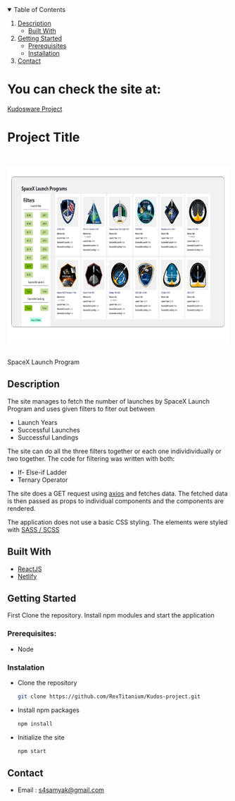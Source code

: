 <details open="open">
  <summary>Table of Contents</summary>
  <ol>
    <li>
      <a href="#description">Description</a>
      <ul>
        <li><a href="#built-with">Built With</a></li>
      </ul>
    </li>
    <li>
      <a href="#getting-started">Getting Started</a>
      <ul>
        <li><a href="#prerequisites">Prerequisites</a></li>
        <li><a href="#installation">Installation</a></li>
      </ul>
    </li>
    <li><a href="#contact">Contact</a></li>
  </ol>
</details>

# You can check the site at:
[Kudosware Project](https://kudosware-project.netlify.app)

# Project Title
<br/>
<p align="center">
  <a href="https://github.com/RexTitanium/Kudos-project.git">
    <img src="public/assets/images/website.png" alt="Logo" width="800" height="400">
  </a>
</p>
<br/>
SpaceX Launch Program

## Description

The site manages to fetch the number of launches by SpaceX Launch Program and uses given filters to fiter out between
* Launch Years
* Successful Launches
* Successful Landings

The site can do all the three filters together or each one individividually or two together. The code for filtering was written with both:
* If- Else-if Ladder
* Ternary Operator

The site does a GET request using [axios](https://www.npmjs.com/package/axios) and fetches data. The fetched data is then passed as props to individual components and the components are rendered.

The application does not use a basic CSS styling. The elements were styled with [SASS / SCSS](https://www.npmjs.com/package/node-sass)

## Built With
* [ReactJS](https://reactjs.org/)
* [Netlify](https://www.netlify.com/)


## Getting Started

First Clone the repository. Install npm modules and start the application

### Prerequisites:
* Node

### Instalation
* Clone the repository
   ```sh
   git clone https://github.com/RexTitanium/Kudos-project.git
   ```
* Install npm packages
  ```sh
  npm install
  ```
* Initialize the site
  ```sh
  npm start
  ```

## Contact
* Email : s4samyak@gmail.com
